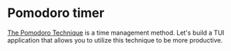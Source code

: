 # Pomodoro timer

[The Pomodoro Technique](https://en.wikipedia.org/wiki/Pomodoro_Technique?useskin=vector) is a time
management method. Let's build a TUI application that allows you to utilize this technique to be
more productive.
